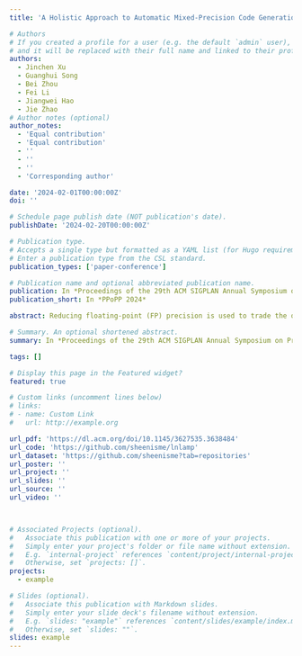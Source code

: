 ```yaml
---
title: 'A Holistic Approach to Automatic Mixed-Precision Code Generation and Tuning for Affine Programs'

# Authors
# If you created a profile for a user (e.g. the default `admin` user), write the username (folder name) here
# and it will be replaced with their full name and linked to their profile.
authors:
  - Jinchen Xu
  - Guanghui Song
  - Bei Zhou
  - Fei Li
  - Jiangwei Hao
  - Jie Zhao
# Author notes (optional)
author_notes:
  - 'Equal contribution'
  - 'Equal contribution'
  - ''
  - ''
  - ''
  - 'Corresponding author'

date: '2024-02-01T00:00:00Z'
doi: ''

# Schedule page publish date (NOT publication's date).
publishDate: '2024-02-20T00:00:00Z'

# Publication type.
# Accepts a single type but formatted as a YAML list (for Hugo requirements).
# Enter a publication type from the CSL standard.
publication_types: ['paper-conference']

# Publication name and optional abbreviated publication name.
publication: In *Proceedings of the 29th ACM SIGPLAN Annual Symposium on Principles and Practice of Parallel Programming*
publication_short: In *PPoPP 2024*

abstract: Reducing floating-point (FP) precision is used to trade the quality degradation of a numerical program's output for performance, but this optimization coincides with type casting, whose overhead is undisclosed until a mixed-precision code version is generated. This uncertainty enforces the decoupled implementation of mixed-precision code generation and autotuning in prior work. In this paper, we present a holistic approach called PrecTuner that consolidates the mixed-precision code generator and the autotuner by defining one parameter. This parameter is first initialized by some automatically sampled values and used to generate several code variants, with various loop transformations also taken into account. The generated code variants are next profiled to solve a performance model formulated using the aforementioned parameter, possibly under a pre-defined quality degradation budget. The best-performing value of the defined parameter is finally predicted without evaluating all code variants. Experimental results of the PolyBench benchmarks on CPU demonstrate that PrecTuner outperforms LuIs by 3.28× while achieving smaller errors, and we also validate its effectiveness in optimizing a real-life large-scale application. In addition, PrecTuner also obtains a mean speedup of 1.81× and 1.52×-1.73× over Pluto on single- and multi-core CPU, respectively, and 1.71× over PPCG on GPU.

# Summary. An optional shortened abstract.
summary: In *Proceedings of the 29th ACM SIGPLAN Annual Symposium on Principles and Practice of Parallel Programming (PPoPP 2024)*

tags: []

# Display this page in the Featured widget?
featured: true

# Custom links (uncomment lines below)
# links:
# - name: Custom Link
#   url: http://example.org

url_pdf: 'https://dl.acm.org/doi/10.1145/3627535.3638484'
url_code: 'https://github.com/sheenisme/lnlamp'
url_dataset: 'https://github.com/sheenisme?tab=repositories'
url_poster: ''
url_project: ''
url_slides: ''
url_source: ''
url_video: ''



# Associated Projects (optional).
#   Associate this publication with one or more of your projects.
#   Simply enter your project's folder or file name without extension.
#   E.g. `internal-project` references `content/project/internal-project/index.md`.
#   Otherwise, set `projects: []`.
projects:
  - example

# Slides (optional).
#   Associate this publication with Markdown slides.
#   Simply enter your slide deck's filename without extension.
#   E.g. `slides: "example"` references `content/slides/example/index.md`.
#   Otherwise, set `slides: ""`.
slides: example
---
```


<!-- {{% callout note %}}
Click the _Cite_ button above to demo the feature to enable visitors to import publication metadata into their reference management software.
{{% /callout %}}

{{% callout note %}}
Create your slides in Markdown - click the _Slides_ button to check out the example.
{{% /callout %}}

Add the publication's **full text** or **supplementary notes** here. You can use rich formatting such as including [code, math, and images](https://docs.hugoblox.com/content/writing-markdown-latex/). -->

